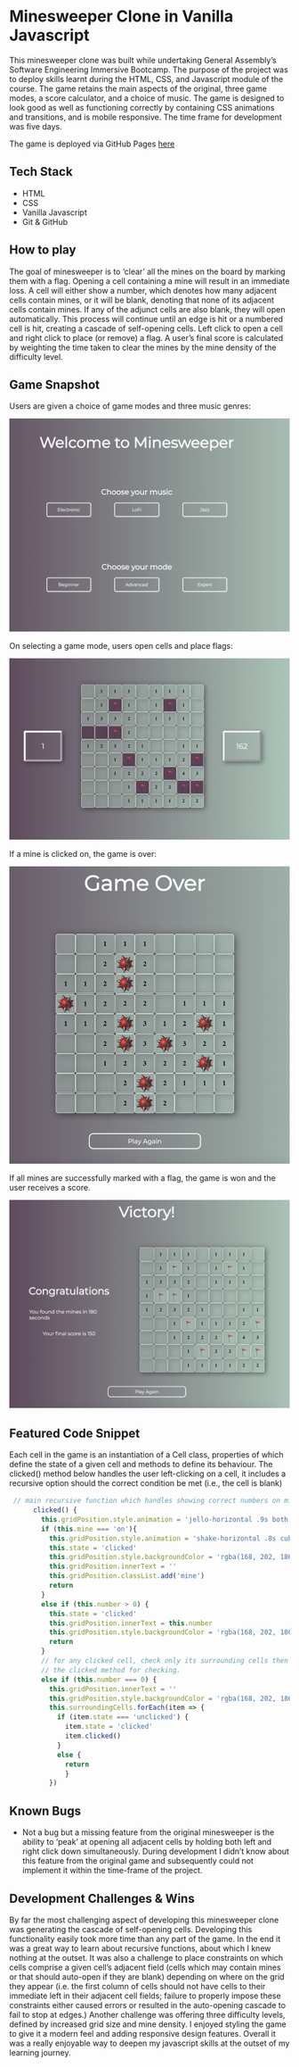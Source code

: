 # Minesweeper Clone in Vanilla Javascript

This minesweeper clone was built while undertaking General Assembly’s Software Engineering Immersive Bootcamp. The purpose of the project was to deploy skills learnt during the HTML, CSS, and Javascript module of the course. The game retains the main aspects of the original, three game modes, a score calculator, and a choice of music. The game is designed to look good as well as functioning correctly by containing CSS animations and transitions, and is mobile responsive. The time frame for development was five days.

The game is deployed via GitHub Pages [here](https://mbaxendale22.github.io/SEI-Project-1/)

## Tech Stack 
* HTML
* CSS
* Vanilla Javascript
* Git & GitHub

## How to play 
The goal of minesweeper is to ‘clear’ all the mines on the board by marking them with a flag. Opening a cell containing a mine will result in an immediate loss. A cell will either show a number, which denotes how many adjacent cells contain mines, or it will be blank, denoting that none of its adjacent cells contain mines. If any of the adjunct cells are also blank, they will open automatically. This process will continue until an edge is hit or a numbered cell is hit, creating a cascade of self-opening cells. Left click to open a cell and right click to place (or remove)  a flag.  A user’s final score is calculated by weighting the time taken to clear the mines by the mine density of the difficulty level. 

## Game Snapshot 
Users are given a choice of game modes and three music genres: 

![Landing Page](./readme_assets/landing.png)

On selecting a game mode, users open cells and place flags: 

![Gameplay](./readme_assets/gameplay.png)

If a mine is clicked on, the game is over:

![loss](./readme_assets/loss.png)

If all mines are successfully marked with a flag, the game is won and the user receives a score. 

![win](./readme_assets/win.png)


## Featured Code Snippet
Each cell in the game is an instantiation of a Cell class, properties of which define the state of a given cell and methods to define its behaviour. 
The clicked() method below handles the user left-clicking on a cell, it includes a recursive option should the correct condition 
be met (i.e., the cell is blank)

```javascript
 // main recursive function which handles showing correct numbers on mine-adjacent squares & auto-opening blank squares
      clicked() {
        this.gridPosition.style.animation = 'jello-horizontal .9s both'
        if (this.mine === 'on'){
          this.gridPosition.style.animation = 'shake-horizontal .8s cubic-bezier(.455,.03,.515,.955) both'
          this.state = 'clicked'
          this.gridPosition.style.backgroundColor = 'rgba(168, 202, 186, 0.8)'
          this.gridPosition.innerText = ''
          this.gridPosition.classList.add('mine')
          return
        }
        else if (this.number > 0) {
          this.state = 'clicked'
          this.gridPosition.innerText = this.number
          this.gridPosition.style.backgroundColor = 'rgba(168, 202, 186, 0.5)'
          return
        }
        // for any clicked cell, check only its surrounding cells then if any of those cells are 'unclicked' pass them back to the
        // the clicked method for checking. 
        else if (this.number === 0) {
          this.gridPosition.innerText = ''
          this.gridPosition.style.backgroundColor = 'rgba(168, 202, 186, 0.5)'
          this.surroundingCells.forEach(item => {
            if (item.state === 'unclicked') {
              item.state = 'clicked'
              item.clicked()
            }
            else {
              return
              }
          })

```


## Known Bugs 
* Not a bug but a missing feature from the original minesweeper is the ability to ‘peak’ at opening all adjacent cells by holding both left and right click down simultaneously. During development I didn’t know about this feature from the original game and subsequently could not implement it within the time-frame of the project. 

## Development Challenges & Wins

By far the most challenging aspect of developing this minesweeper clone was generating the cascade of self-opening cells. Developing this functionality easily took more time than any part of the game. In the end it was a great way to learn about recursive functions, about which I knew nothing at the outset. It was also a challenge to place constraints on which cells comprise a given cell’s adjacent field (cells which may contain mines or that should auto-open if they are blank) depending on where on the grid they appear (i.e. the first column of cells should not have cells to their immediate left in their adjacent cell fields; failure to properly impose these constraints either caused errors or resulted in the auto-opening cascade to fail to stop at edges.) Another challenge was offering three difficulty levels, defined by increased grid size and mine density. I enjoyed styling the game to give it a modern feel and adding responsive design features. Overall it was a really enjoyable way to deepen my javascript skills at the outset of my learning journey.  
